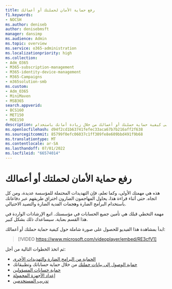 ```yaml
---
title: رفع حماية الأمان لحملتك أو أعمالك
f1.keywords:
- NOCSH
ms.author: deniseb
author: denisebmsft
manager: dansimp
ms.audience: Admin
ms.topic: overview
ms.service: o365-administration
ms.localizationpriority: high
ms.collection:
- Adm_O365
- M365-subscription-management
- M365-identity-device-management
- M365-Campaigns
- m365solution-smb
ms.custom:
- Adm_O365
- MiniMaven
- MSB365
search.appverid:
- BCS160
- MET150
- MOE150
description: تعرف على كيفية حماية حملتك أو أعمالك من خلال زيادة أمانك باستخدام Microsoft 365.
ms.openlocfilehash: d94f2cd1b63741fefec33aca67b7b216aff2f638
ms.sourcegitcommit: 85799f0efc06037c1ff309fe8e609bbd491f9b68
ms.translationtype: MT
ms.contentlocale: ar-SA
ms.lasthandoff: 07/01/2022
ms.locfileid: "66574014"
---
```

# <a name="bump-up-security-protection-for-your-campaign-or-business"></a>رفع حماية الأمان لحملتك أو أعمالك

هذه هي مهمتك الأولى، وكما تعلم، فإن التهديدات المحتملة للمؤسسة عديدة، ومن كل اتجاه. حتى أثناء قراءة هذا، يحاول المهاجمون الضارون اختراق طريقهم عبر دفاعاتك باستخدام البرامج الضارة وهجمات الفدية الضارة والتصيد الاحتيالي.

مهمة التخطي قبلك هي تأمين جميع الحسابات في مؤسستك. اتبع الإرشادات الواردة في هذا القسم بعناية. سيساعدك ذلك بشكل كبير.

ابدأ بمشاهدة هذا الفيديو للحصول على صورة شاملة حول كيفية حماية حملتك أو أعمالك:

> [!VIDEO https://www.microsoft.com/videoplayer/embed/RE3cfV1]  

ثم اتخذ الخطوات التالية من أجل:

- [الحماية من البرامج الضارة والتهديدات الأخرى](m365bp-increase-protection.md)
- [حماية الوصول إلى بيانات حملتك](m365bp-conditional-access.md) من خلال حماية حساباتك وتطبيقاتك
- [حماية حسابات المسؤولين](m365bp-protect-admin-accounts.md)
- [إعداد الأجهزة المحمولة](../business/set-up-mobile-devices.md)
- [تدريب المستخدمين](m365-campaigns-users.md)
